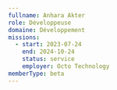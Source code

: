 ```yaml
---
fullname: Anhara Akter
role: Développeuse
domaine: Développement
missions:
  - start: 2023-07-24
    end: 2024-10-24
    status: service
    employer: Octo Technology
memberType: beta
---
```

